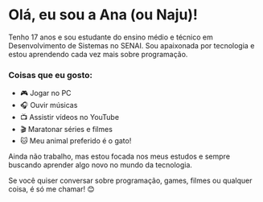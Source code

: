 # Olá, eu sou a Ana (ou Naju)!

Tenho 17 anos e sou estudante do ensino médio e técnico em Desenvolvimento de Sistemas no SENAI. Sou apaixonada por tecnologia e estou aprendendo cada vez mais sobre programação.

### Coisas que eu gosto:
- 🎮 Jogar no PC
- 🎧 Ouvir músicas
- 📺 Assistir vídeos no YouTube
- 🎬 Maratonar séries e filmes
- 🐱 Meu animal preferido é o gato!

Ainda não trabalho, mas estou focada nos meus estudos e sempre buscando aprender algo novo no mundo da tecnologia.

Se você quiser conversar sobre programação, games, filmes ou qualquer coisa, é só me chamar! 😊
